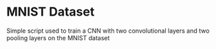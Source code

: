 # MNIST Dataset

Simple script used to train a CNN with two convolutional layers and two pooling layers on the MNIST dataset



